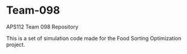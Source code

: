 # Team-098
APS112 Team 098 Repository

This is a set of simulation code made for the Food Sorting Optimization project.
